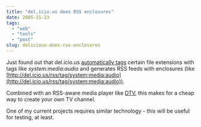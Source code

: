 ```yaml
---
title: "del.icio.us does RSS enclosures"
date: 2005-11-23
tags: 
  - "web"
  - "tools"
  - "post"
slug: delicious-does-rss-enclosures
---
```


Just found out that del.icio.us [automatically tags](http://del.icio.us/help/mediafiletypes) certain file extensions with tags like _system:media:audio_ and generates RSS feeds with enclosures (like [http://del.icio.us/rss/tag/system:media:audio](http://del.icio.us/rss/tag/system:media:audio)).

Combined with an RSS-aware media player like [DTV](http://dtvmac.com/), this makes for a cheap way to create your own TV channel.

One of my current projects requires similar technology - this will be useful for testing, at least.
